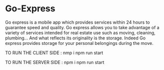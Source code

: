 # Go-Express
Go express is a mobile app which provides services within 24 hours to guarantee speed and quality.
Go express allows you to take advantage of a variety of services intended for real estate use such as moving, cleaning, plumbing...
And what reflects its originality is the storage.
Indeed Go express provides storage for your personal belongings during the move.

TO RUN THE CLIENT SIDE :
nmp i
npm run start

TO RUN THE SERVER SIDE :
npm i 
npm run start
